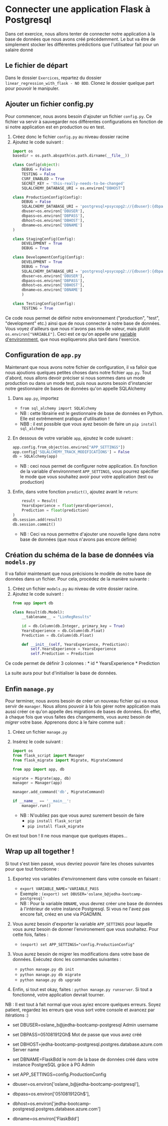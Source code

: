 # Connecter une application Flask à Postgresql 

Dans cet exercice, nous allons tenter de connecter notre application à la base de données que nous avons créé précédemment. 
Le but va être de simplement stocker les différentes prédictions que l'utilisateur fait pour un salaire donné


## Le fichier de départ 

Dans le dossier `Exercices`, repartez du dossier `linear_regression_with_flask - NO BDD`. Clonez le dossier quelque part pour pouvoir le manipuler. 


## Ajouter un fichier config.py

Pour commencer, nous avons besoin d'ajouter un fichier `config.py`. Ce fichier va servir à sauvegarder nos différentes configurations en fonction de si notre application est en production ou en test. 

1. Créez donc le fichier `config.py` au niveau dossier racine 
2. Ajoutez le code suivant : 
    ```python 
    import os
    basedir = os.path.abspath(os.path.dirname(__file__))

    class Config(object):
        DEBUG = False
        TESTING = False
        CSRF_ENABLED = True
        SECRET_KEY = 'this-really-needs-to-be-changed'
        SQLALCHEMY_DATABASE_URI = os.environ["DBHOST"]

    class ProductionConfig(Config):
        DEBUG = False
        SQLALCHEMY_DATABASE_URI = 'postgresql+psycopg2://{dbuser}:{dbpass}@{dbhost}/{dbname}'.format(
        dbuser=os.environ['DBUSER'],
        dbpass=os.environ['DBPASS'],
        dbhost=os.environ['DBHOST'],
        dbname=os.environ['DBNAME']
    )

    class StagingConfig(Config):
        DEVELOPMENT = True
        DEBUG = True

    class DevelopmentConfig(Config):
        DEVELOPMENT = True
        DEBUG = True
        SQLALCHEMY_DATABASE_URI = 'postgresql+psycopg2://{dbuser}:{dbpass}@{dbhost}/{dbname}'.format(
        dbuser=os.environ['DBUSER'],
        dbpass=os.environ['DBPASS'],
        dbhost=os.environ['DBHOST'],
        dbname=os.environ['DBNAME']
        )

    class TestingConfig(Config):
        TESTING = True
    ```

Ce code nous permet de définir notre environnement ("production", "test", "development" etc.) ainsi que de nous connecter à notre base de données. Vous voyez d'ailleurs que nous n'avons pas mis de valeur, mais plutôt `os.environ["VARIABLE"]`. Ceci est ce qu'on appelle une [variable d'environnment](https://www.journaldev.com/24935/python-set-environment-variable), que nous expliquerons plus tard dans l'exercice. 


## Configuration de `app.py`

Maintenant que nous avons notre fichier de configuration, il va falloir que nous ajoutions quelques petites choses dans notre fichier `app.py`. Tout d'abord, nous allons devoir préciser si nous sommes dans un mode production ou dans un mode test, puis nous aurons besoin d'instancier notre gestionnaire de bases de données qu'on appelle SQLAlchemy 

1. Dans `app.py`, importez 
    * `from sql_alchemy import SQLAlchemy`
    * NB : cette librairie est le gestionnaire de base de données en Python. Elle est extrêmement pratique d'utilisation ! 
    * NBB : il est possible que vous ayez besoin de faire un `pip install sql_alchemy`

2. En dessous de votre variable `app`, ajoutez le code suivant :
    ```python 
    app.config.from_object(os.environ["APP_SETTINGS"])
    app.config['SQLALCHEMY_TRACK_MODIFICATIONS'] = False
    db = SQLAlchemy(app)
    ```

    * NB : ceci nous permet de configurer notre application. En fonction de la variable d'environnment `APP_SETTINGS`, vous pourrez spécifier le mode que vous souhaitez avoir pour votre application (test ou production)

3. Enfin, dans votre fonction `predict()`, ajoutez avant le `return`:
    ```python
        result = Result(
        YearsExperience = float(yearsExperience),
        Prediction = float(prediction)
    )
    db.session.add(result)
    db.session.commit()
    ```

    * NB : Ceci va nous permettre d'ajouter une nouvelle ligne dans notre base de données (que nous n'avons pas encore définie)



## Création du schéma de la base de données via `models.py`

Il va falloir maintenant que nous précisions le modèle de notre base de données dans un fichier. Pour cela, procédez de la manière suivante : 

1. Créez un fichier `models.py` au niveau de votre dossier racine. 
2. Ajoutez le code suivant : 
    ```python 
    from app import db

    class Result(db.Model):
        __tablename__ = "LinRegResults"

        id = db.Column(db.Integer, primary_key = True)
        YearsExperience = db.Column(db.Float)
        Prediction = db.Column(db.Float)

        def __init__(self, YearsExperience, Prediction):
            self.YearsExperience = YearsExperience
            self.Prediction = Prediction
    ```

Ce code permet de définir 3 colonnes : 
    * id 
    * YearsExperience
    * Prediction 

La suite aura pour but d'initialiser la base de données. 


## Enfin `manage.py`

Pour terminer, nous avons besoin de créer un nouveau fichier qui va nous servir de `manager`. Nous allons pouvoir à la fois gérer notre application mais aussi créer ce qu'on appelle des migrations de bases de données. En effet, à chaque fois que vous faites des changements, vous aurez besoin de *migrer* votre base. Apprenons donc à le faire comme suit :

1. Créez un fichier `manage.py`
2. Insérez le code suivant : 
    ```python 
    import os
    from flask_script import Manager
    from flask_migrate import Migrate, MigrateCommand

    from app import app, db

    migrate = Migrate(app, db)
    manager = Manager(app)

    manager.add_command('db', MigrateCommand)

    if __name__ == '__main__':
        manager.run()
    ```

    * NB : N'oubliez pas que vous aurez surement besoin de faire 
        * `pip install flask_script`
        * `pip install flask_migrate`

On est tout bon ! Il ne nous manque que quelques étapes...


## Wrap up all together ! 

Si tout s'est bien passé, vous devriez pouvoir faire les choses suivantes pour que tout fonctionne :

1. Exportez vos variables d'environnement dans votre console en faisant :
    * `export VARIABLE_NAME='VARIABLE_PASS`
    * Exemple : `(export) set DBUSER='oslane_b@jedha-bootcamp-postgresql'`
    * NB : Pour la variable `DBNAME`, vous devrez créer une base de données à l'intérieur de votre instance Postgresql. Si vous ne l'avez pas encore fait, créez en une via PGADMIN. 

2. Vous aurez besoin d'exporter la variable `APP_SETTINGS` pour laquelle vous aurez besoin de donner l'environement que vous souhaitez. Pour cette fois, faites :
    * `(export) set APP_SETTINGS="config.ProductionConfig"`

3. Vous aurez besoin de migrer les modifications dans votre base de données. Exécutez donc les commandes suivantes :
    * `python manage.py db init`
    * `python manage.py db migrate`
    * `python manage.py db upgrade`

4. Enfin, si tout est okay, faites : `python manage.py runserver`. Si tout a fonctionné, votre application devrait tourner. 

NB : Il est tout à fait normal que vous ayiez encore quelques erreurs. Soyez patient, regardez les erreurs que vous sort votre console et avancez par itérations :) 




* set DBUSER=oslane_b@jedha-bootcamp-postgresql   Admin username
* set DBPASS=051081912Gh$   Mot de passe que vous avez créé
* set DBHOST=jedha-bootcamp-postgresql.postgres.database.azure.com   Server name
* set DBNAME=FlaskBdd   le nom de la base de données créé dans votre instance PostgreSQL grâce à PG Admin
* set APP_SETTINGS=config.ProductionConfig

*    dbuser=os.environ['oslane_b@jedha-bootcamp-postgresql'],
*    dbpass=os.environ['051081912Gh$'],
*    dbhost=os.environ['jedha-bootcamp-postgresql.postgres.database.azure.com']
*    dbname=os.environ['FlaskBdd']